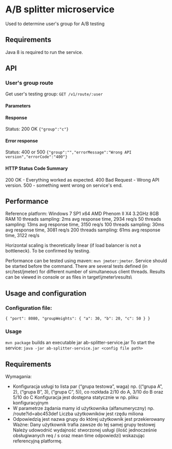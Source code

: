 # A/B splitter microservice
Used to determine user's group for A/B testing

## Requirements
Java 8 is required to run the service.

## API
### User's group route
Get user's testing group:
`GET /v1/route/:user`
#### Parameters

#### Response
Status: 200 OK
`{"group":"c"}`

#### Error response
Status: 400 or 500
`{"group":"","errorMessage":"Wrong API version","errorCode":"400"}`

#### HTTP Status Code Summary
200 OK - Everything worked as expected.
400 Bad Request - Wrong API version.
500 - something went wrong on service's end.


## Performance
Reference platform:
Windows 7 SP1 x64
AMD Phenom II X4 3.2GHz 8GB RAM
10 threads sampling: 2ms avg response time, 2934 req/s
50 threads sampling: 13ms avg response time, 3150 req/s
100 threads sampling: 30ms avg response time, 3081 req/s
200 threads sampling: 61ms avg response time, 3122 req/s

Horizontal scaling is theoretically linear (if load balancer is not a bottleneck). To be confirmed by testing. 

 Performance can be tested using maven: `mvn jmeter:jmeter`.
 Service should be started before the command.
 There are several tests defined (in src/test/jmeter) for different number of simultaneous client threads.
 Results can be viewed in console or as files in target\jmeter\results\


## Usage and configuration
### Configuration file:
`{
   "port": 8080,
   "groupWeights": {
     "a": 30,
     "b": 20,
     "c": 50
   }
 }`
### Usage
`mvn package` builds an executable jar ab-splitter-service.jar 
To start the service:
`java -jar ab-splitter-service.jar <config file path>`


## Requirements

Wymagania:
* Konfiguracja usługi to lista par (“grupa testowa”, waga)
np. ((“grupa A”, 2), (“grupa B”, 3), (“grupa C”, 5)), co rozkłada 2/10 do A, 3/10 do B oraz 5/10 do C
Konfiguracja jest dostępna statycznie w np. pliku konfiguracyjnym
* W parametrze żądania mamy id użytkownika (alfanumeryczny)
np. /route?id=abc453def
Liczba użytkowników jest rzędu miliona
* Odpowiedzią jest nazwa grupy do której użytkownik jest przekierowany
Ważne: Dany użytkownik trafia zawsze do tej samej grupy testowej
Należy udowodnić wydajność stworzonej usługi (ilość jednocześnie obsługiwanych req / s oraz mean time odpowiedzi) wskazując referencyjną platformę.